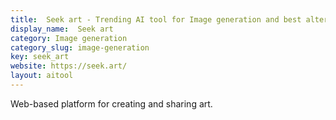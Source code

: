 ```yaml
---
title:  Seek art - Trending AI tool for Image generation and best alternatives
display_name:  Seek art
category: Image generation
category_slug: image-generation
key: seek_art
website: https://seek.art/
layout: aitool
---
```


Web-based platform for creating and sharing art.
